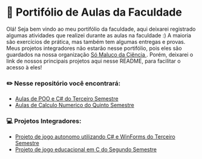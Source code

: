 <h1> 📒 Portifólio de Aulas da Faculdade </h1>
<p> Olá! Seja bem vindo ao meu portifólio da faculdade, aqui deixarei registrado algumas atividades que realizei durante as aulas na faculdade :) 
A maioria são exercícios de prática, mas também tem algumas entregas e provas. Meus projetos integradores não estarão nesse portifólio, pois eles são
guardados na nossa organização <a href="https://github.com/SoMalucoDaCiencia"> Só Maluco da Ciência </a>. Porém, deixarei o link de nossos principais
projetos aqui nesse README, para facilitar o acesso à eles! </p>

<h3> ✏️ Nesse repositório você encontrará: </h3>
<ul> 
  <li> <a href="TerceiroSemestre"> Aulas de POO e C# do Terceiro Semestre </a> </li>
  <li> <a href="QuintoSemestre"> Aulas de Calculo Numerico do Quinto Semestre </a> </li>
</ul>

<h3> 💻 Projetos Integradores: </h3>
<ul> 
  <li> <a href="https://github.com/SoMalucoDaCiencia/CartagenaAuto2000"> Projeto de jogo autonomo utilizando C# e WinForms do Terceiro Semestre </a> </li>
  <li> <a href="https://github.com/SoMalucoDaCiencia/JogoSemestre2"> Projeto de jogo educacional em C do Segundo Semestre </a> </li>
</ul>

##
